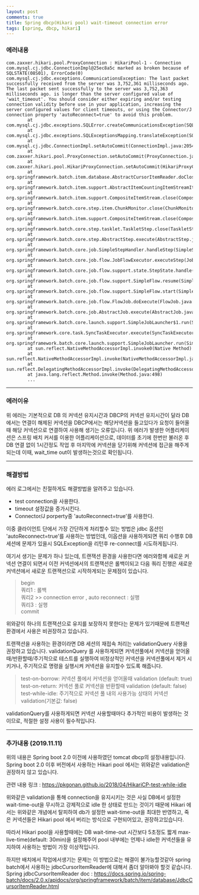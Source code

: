 ```yaml
---
layout: post
comments: true
title: Spring dbcp(Hikari pool) wait-timeout connection error
tags: [spring, dbcp, hikari]
---
```


### 에러내용   

```
com.zaxxer.hikari.pool.ProxyConnection : HikariPool-1 - Connection com.mysql.cj.jdbc.ConnectionImpl@25ec8a5c marked as broken because of SQLSTATE(08S01), ErrorCode(0)
com.mysql.cj.jdbc.exceptions.CommunicationsException: The last packet successfully received from the server was 3,752,361 milliseconds ago.  The last packet sent successfully to the server was 3,752,363 milliseconds ago. is longer than the server configured value of 'wait_timeout'. You should consider either expiring and/or testing connection validity before use in your application, increasing the server configured values for client timeouts, or using the Connector/J connection property 'autoReconnect=true' to avoid this problem.
        at com.mysql.cj.jdbc.exceptions.SQLError.createCommunicationsException(SQLError.java:174)
        at com.mysql.cj.jdbc.exceptions.SQLExceptionsMapping.translateException(SQLExceptionsMapping.java:64)
        at com.mysql.cj.jdbc.ConnectionImpl.setAutoCommit(ConnectionImpl.java:2054)
        at com.zaxxer.hikari.pool.ProxyConnection.setAutoCommit(ProxyConnection.java:388)
        at com.zaxxer.hikari.pool.HikariProxyConnection.setAutoCommit(HikariProxyConnection.java)
        at org.springframework.batch.item.database.AbstractCursorItemReader.doClose(AbstractCursorItemReader.java:402)
        at org.springframework.batch.item.support.AbstractItemCountingItemStreamItemReader.close(AbstractItemCountingItemStreamItemReader.java:138)
        at org.springframework.batch.item.support.CompositeItemStream.close(CompositeItemStream.java:89)
        at org.springframework.batch.core.step.item.ChunkMonitor.close(ChunkMonitor.java:106)
        at org.springframework.batch.item.support.CompositeItemStream.close(CompositeItemStream.java:89)
        at org.springframework.batch.core.step.tasklet.TaskletStep.close(TaskletStep.java:306)
        at org.springframework.batch.core.step.AbstractStep.execute(AbstractStep.java:274)
        at org.springframework.batch.core.job.SimpleStepHandler.handleStep(SimpleStepHandler.java:148)
        at org.springframework.batch.core.job.flow.JobFlowExecutor.executeStep(JobFlowExecutor.java:68)
        at org.springframework.batch.core.job.flow.support.state.StepState.handle(StepState.java:67)
        at org.springframework.batch.core.job.flow.support.SimpleFlow.resume(SimpleFlow.java:169)
        at org.springframework.batch.core.job.flow.support.SimpleFlow.start(SimpleFlow.java:144)
        at org.springframework.batch.core.job.flow.FlowJob.doExecute(FlowJob.java:136)
        at org.springframework.batch.core.job.AbstractJob.execute(AbstractJob.java:313)
        at org.springframework.batch.core.launch.support.SimpleJobLauncher$1.run(SimpleJobLauncher.java:144)
        at org.springframework.core.task.SyncTaskExecutor.execute(SyncTaskExecutor.java:50)
        at org.springframework.batch.core.launch.support.SimpleJobLauncher.run(SimpleJobLauncher.java:137)
        at sun.reflect.NativeMethodAccessorImpl.invoke0(Native Method)
        at sun.reflect.NativeMethodAccessorImpl.invoke(NativeMethodAccessorImpl.java:62)
        at sun.reflect.DelegatingMethodAccessorImpl.invoke(DelegatingMethodAccessorImpl.java:43)
        at java.lang.reflect.Method.invoke(Method.java:498)
        ...
```

---

### 에러이유  

위 에러는 기본적으로 DB 의 커넥션 유지시간과 DBCP의 커넥션 유지시간이 달라 DB에서는 연결이 해제된 커넥션을 DBCP에서는 해당커넥션을 들고있다가 요청이 들어올때 해당 커넥션으로 연결하여 사용해 생기는 오류입니다. 
위 에러가 발생한 어플리케이션은 스프링 배치 커서를 이용한 어플리케이션으로, 데이터를 초기에 한번만 불러온 후 DB 연결 없이 1시간정도 작업 후 마지막에 커넥션을 닫기위해 커넥션에 접근을 해주게 되는데 이때,  wait_time out이 발생하는것으로 확인됩니다.   
  
---

### 해결방법  
에러 로그에서는 친절하게도 해결방법을 알려주고 있습니다.   

- test connection을 사용한다.  
- timeout 설정값을 증가시킨다.  
- Connector/J porperty중 'autoReconnect=true'를 사용한다.  

이중 클라이언트 단에서 가장 간단하게 처리할수 있는 방법은 jdbc 옵션인 'autoReconnect=true'를 사용하는 방법인데, 이옵션을 사용하게되면 쿼리 수행후 DB 세션에 문제가 있을시 SQLException을 리턴후 re-connect를 시도하게됩니다.    

여기서 생기는 문제가 하나 있는데, 트랜잭션 환경을 사용한다면 에러와함께 새로운 커넥션 연결이 되면서 이전 커넥션에서의 트랜잭션은 롤백이되고 다음 쿼리 진행은 새로운 커넥션에서 새로운 트랜잭션으로 시작하게되는 문제점이 있습니다.  

> begin   
> 쿼리1 : 롤백  
> 쿼리2 >> connection error , auto reconnect : 실행  
> 쿼리3 : 실행  
> commit  
  
위와같이 하나의 트랜잭션으로 유지를 보장하지 못한다는 문제가 있기때문에 트랜잭션 환경에서 사용은 비권장하고 있습니다.   

트랜잭션을 사용하는 환경이라면 DB 세션의 재접속 처리는 validationQuery 사용을 권장하고 있습니다. validationQuery 를 사용하게되면  커넥션풀에서 커넥션을 얻어올때/반환할때/주기적으로 테스트를 실행하여 비정상적인 커넥션을 커넥션풀에서 제거 시키거나, 주기적으로 명령을 실행시켜 커넥션을 유지할수 있도록 해줍니다.  
  
> test-on-borrow: 커넥션 풀에서 커넥션을 얻어올때 validation (default: true)  
> test-on-return: 커넥션 풀로 커넥션을 반환할때 validation (default: false)  
> test-while-idle: 주기적으로 커넥션 풀 내의 사용가능 상태의 커넥션 validation(기본값: false)  
  
validationQuery를 사용하게되면 커넥션 사용할때마다 추가적인 비용이 발생하는 것이므로, 적절한 설정 사용이 필수적입니다.  
  
---

### 추가내용 (2019.11.11)  

위의 내용은 Spring boot 2.0 이전에 사용하였던 tomcat dbcp의 설정내용입니다.  
Spring boot 2.0 이후 버전에서 사용하는 Hikari pool 에서는 위와같은 validation은 권장하지 않고 있습니다.  
  
관련 내용 링크 : https://pkgonan.github.io/2018/04/HikariCP-test-while-idle
  
위와같은 validation을 통해 connection을 유지시키는 것은 사실 DB에서 설정한 wait-time-out을 무시하고 강제적으로 idle 한 상태로 만드는 것이기 때문에 Hikari 에서는 위와같은 개념에서 탈피하여 db가 설정한 wait-time-out을 최대한 반영하고, 죽은 커넥션들은 Hikari pool 에서 버리는 방식으로 구현되어있고, 권장하고있습니다.   
  
따라서 Hikari pool을 사용할때에는 DB wait-time-out 시간보다 5초정도 짧게 max-live-time(default: 30min)을 설정해주어 pool 내부에는 언제나 idle한 커넥션들을 유지하여 사용하는 방법이 가장 이상적입니다.  
  
하지만 배치에서 작업에서생기는 문제는 이 방법으로는 해결이 불가능할것같아 spring batch에서 사용하는 jdbcCursorItemReader에 대해서 좀더 알아봐야 할것 같습니다.   
Spring jdbcCursorItemReader doc : https://docs.spring.io/spring-batch/docs/2.0.x/apidocs/org/springframework/batch/item/database/JdbcCursorItemReader.html 